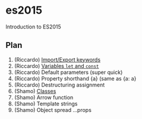 # es2015

Introduction to ES2015

## Plan

1. (Riccardo) [Import/Export keywords](Import-and-Export)
2. (Riccardo) [Variables `let` and `const`](Variables-let-and-const)
3. (Riccardo) Default parameters (super quick)
4. (Riccardo) Property shorthand  {a} (same as {a: a}
5. (Riccardo) Destructuring assignment
6. (Shamo) [Classes](Classes)
7. (Shamo) Arrow function
8. (Shamo) Template strings
9. (Shamo) Object spread ...props